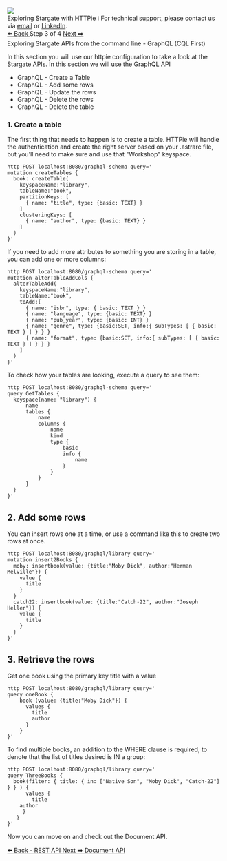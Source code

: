 <!-- TOP -->
<div class="top">
  <img src="https://datastax-academy.github.io/katapod-shared-assets/images/ds-academy-logo.svg" />
  <div class="scenario-title-section">
    <span class="scenario-title">Exploring Stargate with HTTPie</span>
    <span class="scenario-subtitle">ℹ️ For technical support, please contact us via <a href="mailto:kirsten.hunter@datastax.com">email</a> or <a href="https://linkedin.com/in/synedra">LinkedIn</a>.</span>
  </div>
</div>


<!-- NAVIGATION -->
<div id="navigation-top" class="navigation-top">
 <a href='command:katapod.loadPage?[{"step":"step2-cassandra"}]' 
   class="btn btn-dark navigation-top-left">⬅️ Back
 </a>
<span class="step-count"> Step 3 of 4</span>
 <a href='command:katapod.loadPage?[{"step":"step4-cassandra"}]' 
    class="btn btn-dark navigation-top-right">Next ➡️
  </a>
</div>

<!-- CONTENT -->

<div class="step-title">Exploring Stargate APIs from the command line - GraphQL (CQL First)</div>

In this section you will use our httpie configuration to take a look at the Stargate APIs.  In this section we will use the GraphQL API

* GraphQL - Create a Table
* GraphQL - Add some rows
* GraphQL - Update the rows
* GraphQL - Delete the rows
* GraphQL - Delete the table

### 1. Create a table

The first thing that needs to happen is to create a table.  HTTPie will handle the authentication and create the right server based on your .astrarc file, but you'll need to make sure and use that "Workshop" keyspace.

```
http POST localhost:8080/graphql-schema query='
mutation createTables {
  book: createTable(
    keyspaceName:"library",
    tableName:"book",
    partitionKeys: [ 
      { name: "title", type: {basic: TEXT} }
    ]
    clusteringKeys: [
      { name: "author", type: {basic: TEXT} }
    ]
  )
}'
```

If you need to add more attributes to something you are storing in a table, you can add one or more columns:
```
http POST localhost:8080/graphql-schema query='
mutation alterTableAddCols {
  alterTableAdd(
    keyspaceName:"library",
    tableName:"book",
    toAdd:[
      { name: "isbn", type: { basic: TEXT } }
      { name: "language", type: {basic: TEXT} }
      { name: "pub_year", type: {basic: INT} }
      { name: "genre", type: {basic:SET, info:{ subTypes: [ { basic: TEXT } ] } } }
      { name: "format", type: {basic:SET, info:{ subTypes: [ { basic: TEXT } ] } } }
    ]
  )
}'
```

To check how your tables are looking, execute a query to see them:
```
http POST localhost:8080/graphql-schema query='
query GetTables {
  keyspace(name: "library") {
      name
      tables {
          name
          columns {
              name
              kind
              type {
                  basic
                  info {
                      name
                  }
              }
          }
      }
  }
}'
```


## 2. Add some rows
You can insert rows one at a time, or use a command like this to create two rows at once.

```
http POST localhost:8080/graphql/library query='
mutation insert2Books {
  moby: insertbook(value: {title:"Moby Dick", author:"Herman Melville"}) {
    value {
      title
    }
  }
  catch22: insertbook(value: {title:"Catch-22", author:"Joseph Heller"}) {
    value {
      title
    }
  }
}'
```



## 3. Retrieve the rows

Get one book using the primary key title with a value

```
http POST localhost:8080/graphql/library query=' 
query oneBook {
    book (value: {title:"Moby Dick"}) {
      values {
      	title
      	author
      }
    }
}'
```

To find multiple books, an addition to the WHERE clause is required, to denote that the list of titles desired is IN a group:


```
http POST localhost:8080/graphql/library query='
query ThreeBooks {
  book(filter: { title: { in: ["Native Son", "Moby Dick", "Catch-22"] } } ) {
      values {
      	title
	author
     }
   }
}'
```

Now you can move on and check out the Document API.

<div id="navigation-bottom" class="navigation-bottom">
 <a href='command:katapod.loadPage?[{"step":"step2-cassandra"}]'
   class="btn btn-dark navigation-bottom-left">⬅️ Back - REST API
 </a>
 <a href='command:katapod.loadPage?[{"step":"step4-cassandra"}]'
    class="btn btn-dark navigation-bottom-right">Next ➡️ Document API
  </a>
</div>

